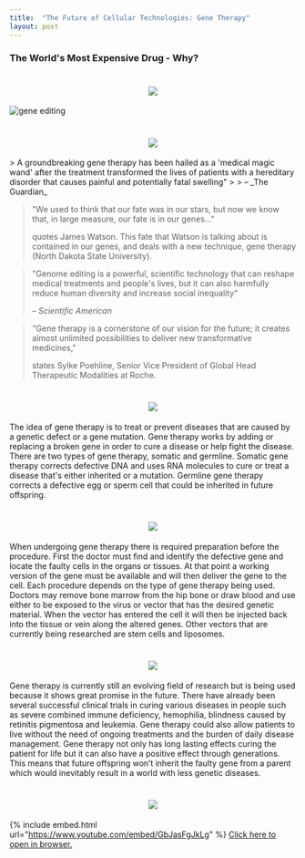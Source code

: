 ```yaml
---
title:  "The Future of Cellular Technologies: Gene Therapy"
layout: post
---
```

### The World's Most Expensive Drug - Why?
<h1 align="center">
    <img src="https://readme-typing-svg.herokuapp.com/?font=Righteous&size=30&center=true&vCenter=true&width=900&color=302DB5&height=40&duration=4000&lines=The+World's+Most+Expensive+Drug+-+Why?;" />
</h1>

![gene editing](https://www.stemgenomics.com/wp-content/uploads/2023/01/29132911743072_1.jpg)

<h1 align="center">
    <img src="https://readme-typing-svg.herokuapp.com/?font=Righteous&size=30&center=true&vCenter=true&width=900&color=302DB5&height=40&duration=4000&lines=Gene+Therapy+Remarks;" />
</h1>
> A groundbreaking gene therapy has been hailed as a 'medical  magic wand' after the treatment transformed the lives of patients with a hereditary disorder that causes painful and potentially fatal swelling"
> 
> – _The Guardian_

> "We used to think that our fate was in our stars, but now we know that, in large measure, our fate is in our genes..."
>
> quotes James Watson. This fate that Watson is talking about is contained in our genes, and deals with a new technique, gene therapy (North Dakota State University).

>"Genome editing is a powerful, scientific technology that can reshape medical treatments and people's lives, but it can also harmfully reduce human diversity  and increase social inequality"
>
> – _Scientific American_

>"Gene therapy is a cornerstone of our vision for the future; it creates almost unlimited possibilities  to deliver new transformative medicines,"
>
>states Sylke Poehline, Senior Vice President of Global Head Therapeutic Modalities at Roche.

<h1 align="center">
    <img src="https://readme-typing-svg.herokuapp.com/?font=Righteous&size=30&center=true&vCenter=true&width=900&color=302DB5&height=40&duration=4000&lines=Gene+Therapy:+How+it+Works;" />
</h1>

The idea of gene therapy is to treat or prevent diseases that are caused by a genetic defect or a gene mutation. Gene therapy works by adding or replacing a broken gene in order to cure a disease or help fight the disease. There are two types of gene therapy, somatic and germline. Somatic gene therapy corrects defective DNA and uses RNA molecules to cure or treat a disease that's either inherited or a mutation. Germline gene therapy corrects a defective egg or sperm cell that could be inherited in future offspring. 

<h1 align="center">
    <img src="https://readme-typing-svg.herokuapp.com/?font=Righteous&size=30&center=true&vCenter=true&width=900&color=302DB5&height=40&duration=4000&lines=Undergoing+Gene+Therapy;" />
</h1>

When undergoing gene therapy there is required preparation before the procedure. First the doctor must find and identify the defective gene and locate the faulty cells in the organs or tissues. At that point a working version of the gene must be available and will then deliver the gene to the cell. Each procedure depends on the type of gene therapy being used. Doctors may remove bone marrow from the hip bone or draw blood and use either to be exposed to the virus or vector that has the desired genetic material. When the vector has entered the cell it will then be injected back into the tissue or vein along the altered genes. Other vectors that are currently being researched are stem cells and liposomes. 

<h1 align="center">
    <img src="https://readme-typing-svg.herokuapp.com/?font=Righteous&size=30&center=true&vCenter=true&width=900&color=302DB5&height=40&duration=4000&lines=The+Purpose+of+Gene+Therapy;" />
</h1>

Gene therapy is currently still an evolving field of research but is being used because it shows great promise in the future. There have already been several successful clinical trials in curing various diseases in people such as severe combined immune deficiency, hemophilia, blindness caused by retinitis pigmentosa and leukemia. Gene therapy could also allow patients to live without the need of ongoing treatments and the burden of daily disease management. Gene therapy not only has long lasting effects curing the patient for life but it can also have a positive effect through generations. This means that future offspring won’t inherit the faulty gene from a parent which would inevitably result in a world with less genetic diseases. 

<h1 align="center">
    <img src="https://readme-typing-svg.herokuapp.com/?font=Righteous&size=30&center=true&vCenter=true&width=900&color=302DB5&height=40&duration=4000&lines=An+Overview;" />
</h1>

{% include embed.html url="https://www.youtube.com/embed/GbJasFgJkLg" %}
[Click here to open in browser.](https://www.youtube.com/watch?v=GbJasFgJkLg)
